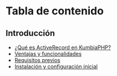 # Tabla de contenido

## Introducción  
- [¿Qué es ActiveRecord en KumbiaPHP?](introduction.md#qu%C3%A9-es-activerecord-en-kumbiaphp)  
- [Ventajas y funcionalidades](introduction.md#ventajas-y-funcionalidades)
- [Requisitos previos](introduction.md#requisitos-previos)  
- [Instalación y configuración inicial](introduction.md#instalaci%C3%B3n-y-configuraci%C3%B3n-inicial)  
